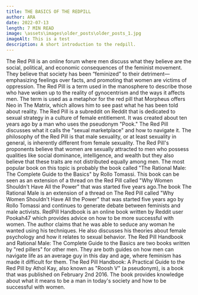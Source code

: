 ```yaml
---
title: THE BASICS OF THE REDPILL
author: ARA
date: 2022-07-13
length: 7 MIN READ
image: \assets\images\older_posts\older_posts_1.jpg
imageAlt: This is a test
description: A short introduction to the redpill.
---
```


The Red Pill is an online forum where men discuss what they believe are the social, political, and economic consequences of the feminist movement. They believe that society has been “feminized” to their detriment—emphasizing feelings over facts, and promoting that women are victims of oppression.
The Red Pill is a term used in the manosphere to describe those who have woken up to the reality of gynocentrism and the ways it affects men. The term is used as a metaphor for the red pill that Morpheus offers Neo in The Matrix, which allows him to see past what he has been told about reality.
The Red Pill is a subreddit on Reddit that is dedicated to sexual strategy in a culture of female entitlement. It was created about ten years ago by a man who uses the pseudonym "Pook."
The Red Pill discusses what it calls the "sexual marketplace" and how to navigate it. The philosophy of the Red Pill is that male sexuality, or at least sexuality in general, is inherently different from female sexuality. The Red Pill's proponents believe that women are sexually attracted to men who possess qualities like social dominance, intelligence, and wealth but they also believe that these traits are not distributed equally among men.
The most popular book on this topic is probably the book called "The Rational Male: The Complete Guide to the Basics" by Rollo Tomassi. This book can be seen as an extension of a thread on the Red Pill called "Why Women Shouldn't Have All the Power" that was started five years ago.The book The Rational Male is an extension of a thread on The Red Pill called "Why Women Shouldn't Have All the Power" that was started five years ago by Rollo Tomassi and continues to generate debate between feminists and male activists.
RedPill Handbook is an online book written by Reddit user Pookah47 which provides advice on how to be more successful with women. The author claims that he was able to seduce any woman he wanted using his techniques. He also discusses his theories about female psychology and how it relates to sexual behavior.
The Red Pill Handbook and Rational Male: The Complete Guide to the Basics are two books written by "red pillers" for other men. They are both guides on how men can navigate life as an average guy in this day and age, where feminism has made it difficult for them.
The Red Pill Handbook: A Practical Guide to the Red Pill by Athol Kay, also known as "Roosh V" (a pseudonym), is a book that was published on February 2nd 2016. The book provides knowledge about what it means to be a man in today's society and how to be successful with women.
